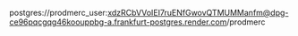 postgres://prodmerc_user:xdzRCbVVoIEI7ruENfGwovQTMUMManfm@dpg-ce96pqcgqg46koouppbg-a.frankfurt-postgres.render.com/prodmerc
